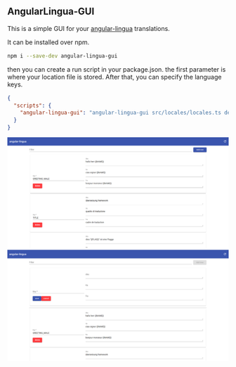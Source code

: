 ## AngularLingua-GUI

This is a simple GUI for your [angular-lingua](https://www.npmjs.com/package/angular-lingua) translations.

It can be installed over npm.

```bash
npm i --save-dev angular-lingua-gui
```

then you can create a run script in your package.json. the first parameter is where your location file is stored. After that, you can specify the language keys.

```json
{
  "scripts": {
    "angular-lingua-gui": "angular-lingua-gui src/locales/locales.ts deu ita fra"
  }
}
```

![Screenshot Angular Lingua GUI 1](https://raw.githubusercontent.com/css-ch/angular-lingua/master/documents/screenshot-angular-lingua-gui-1.png "Screenshot Angular Lingua GUI 1")
![Screenshot Angular Lingua GUI 2](https://raw.githubusercontent.com/css-ch/angular-lingua/master/documents/screenshot-angular-lingua-gui-2.png "Screenshot Angular Lingua GUI 2")
